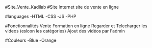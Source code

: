 #Site_Vente_Kadilab
#Site Internet site de vente en ligne

#languages -HTML -CSS -JS -PHP

#Fonctionnalités Vente Formation en ligne Regarder et Telecharger les videos (esloon les catégories) Ajout des vidéos par l'admin

#Couleurs -Blue -Orange